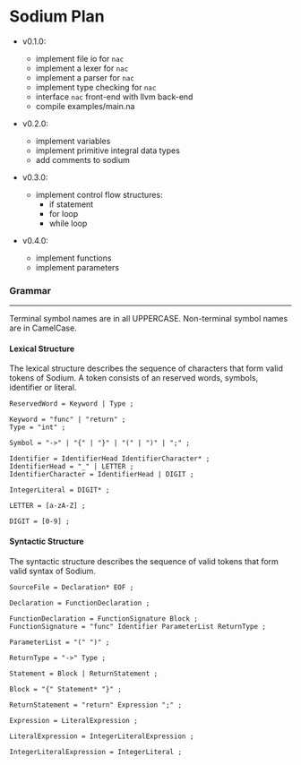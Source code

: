 # Sodium Plan

- v0.1.0:
  - implement file io for `nac`
  - implement a lexer for `nac`
  - implement a parser for `nac`
  - implement type checking for `nac`
  - interface `nac` front-end with llvm back-end
  - compile examples/main.na

- v0.2.0:
  - implement variables
  - implement primitive integral data types
  - add comments to sodium

- v0.3.0:
  - implement control flow structures:
    - if statement
    - for loop
    - while loop

- v0.4.0:
  - implement functions
  - implement parameters

### Grammar
---
Terminal symbol names are in all UPPERCASE.
Non-terminal symbol names are in CamelCase.

#### Lexical Structure
The lexical structure describes the sequence of characters that form valid tokens of Sodium.
A token consists of an reserved words, symbols, identifier or literal.
```
ReservedWord = Keyword | Type ;

Keyword = "func" | "return" ;
Type = "int" ;

Symbol = "->" | "{" | "}" | "(" | ")" | ";" ;

Identifier = IdentifierHead IdentifierCharacter* ;
IdentifierHead = "_" | LETTER ;
IdentifierCharacter = IdentifierHead | DIGIT ;

IntegerLiteral = DIGIT* ;

LETTER = [a-zA-Z] ;

DIGIT = [0-9] ;
```

#### Syntactic Structure
The syntactic structure describes the sequence of valid tokens that form valid syntax of Sodium.
```
SourceFile = Declaration* EOF ;
```
```
Declaration = FunctionDeclaration ;

FunctionDeclaration = FunctionSignature Block ;
FunctionSignature = "func" Identifier ParameterList ReturnType ;

ParameterList = "(" ")" ;

ReturnType = "->" Type ;
```
```
Statement = Block | ReturnStatement ;

Block = "{" Statement* "}" ;

ReturnStatement = "return" Expression ";" ;
```
```
Expression = LiteralExpression ;

LiteralExpression = IntegerLiteralExpression ;

IntegerLiteralExpression = IntegerLiteral ;
```
